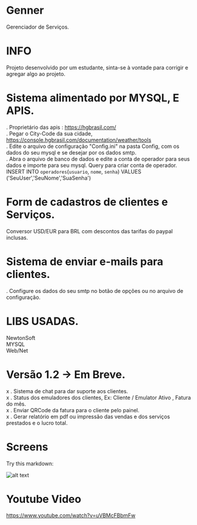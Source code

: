 # Genner
Gerenciador de Serviços.

# INFO
Projeto desenvolvido por um estudante, sinta-se à vontade para corrigir e agregar algo ao projeto.
# Sistema alimentado por MYSQL, E APIS.
. Proprietário das apis : https://hgbrasil.com/ <br>
. Pegar o City-Code da sua cidade, https://console.hgbrasil.com/documentation/weather/tools<br>
. Edite o arquivo de configuração "Config.ini" na pasta Config, com os dados do seu mysql e se desejar por os dados smtp.<br>
. Abra o arquivo de banco de dados e edite a conta de operador para seus dados e importe para seu mysql.
Query para criar conta de operador.<br>
INSERT INTO `operadores`(`usuario`, `nome`, `senha`) VALUES ('SeuUser','SeuNome','SuaSenha')
# Form de cadastros de clientes e Serviços.
Conversor USD/EUR para BRL com descontos das tarifas do paypal inclusas.
# Sistema de enviar e-mails para clientes.
. Configure os dados do seu smtp no botão de opções ou no arquivo de configuração.
# LIBS USADAS.
NewtonSoft<br>
MYSQL<br>
Web/Net<br>

# Versão 1.2 -> Em Breve.
x . Sistema de chat para dar suporte aos clientes.<br>
x . Status dos emuladores dos clientes, Ex: Cliente / Emulator Ativo , Fatura do mês.<br>
x . Enviar QRCode da fatura para o cliente pelo painel.<br>
x . Gerar relatório em pdf ou impressão das vendas e dos serviços prestados e o lucro total.<br>

# Screens

Try this markdown:

![alt text](https://i.imgur.com/2EwiXDd.png)

# Youtube Video
https://www.youtube.com/watch?v=uVBMcFBbmFw
